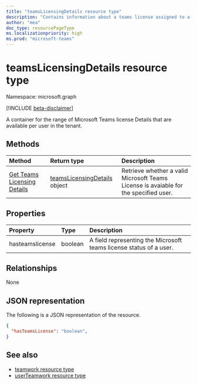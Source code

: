 ```yaml
---
title: "teamsLicensingDetails resource type"
description: "Contains information about a teams license assigned to a user."
author: "mea"
doc_type: resourcePageType
ms.localizationpriority: high
ms.prod: "microsoft-teams"
---
```


# teamsLicensingDetails resource type

Namespace: microsoft.graph

[!INCLUDE [beta-disclaimer](../../includes/beta-disclaimer.md)]

A container for the range of Microsoft Teams license Details that are available per user in the tenant.

## Methods

|Method|Return type|Description|
|:---|:---|:---|
|[Get Teams Licensing Details](../api/user-get-teamslicensingdetails.md.md)|[teamsLicensingDetails](../resources/teamsLicensingDetails.md) object|Retrieve whether a valid Microsoft Teams License is avaiable for the specified user.|

## Properties

| Property | Type | Description |
|:---------------|:--------|:----------|
|hasteamslicense| boolean | A field representing the Microsoft teams license status of a user. |

## Relationships

None

## JSON representation

The following is a JSON representation of the resource.

<!-- {
  "blockType": "resource",
  "@odata.type": "microsoft.graph.teamsLicensingDetails",
  "baseType": "microsoft.graph.entity"
}-->

```json
{
  "hasTeamsLicense": "boolean",
}

```

<!-- uuid: 8fcb5dbc-d5aa-4681-8e31-b001d5168d79
2015-10-25 14:57:30 UTC -->
<!--
{
  "type": "#page.annotation",
  "description": "teamslicensingdetails resource",
  "keywords": "",
  "section": "documentation",
  "tocPath": "",
  "suppressions": []
}
-->

## See also

- [teamwork resource type](teamwork.md)
- [userTeamwork resource type](userteamwork.md)